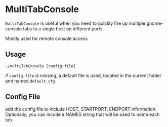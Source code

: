 # MultiTabConsole

`MultiTabConsole` is useful when you need to quickly fire up multiple gnome-console tabs to a single host on different ports.

Mostly used for remote console access
## Usage

	./multiTabConsole [config-file]
if `config-file` is missing, a default file is used, located in the current folder and named `default.cfg`

## Config File
edit the config file to include HOST, STARTPORT, ENDPORT information.
Optionally, you can incude a NAMES string that will be used to name each tab.
